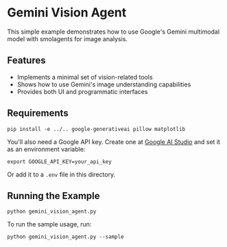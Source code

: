 # Gemini Vision Agent

This simple example demonstrates how to use Google's Gemini multimodal model with smolagents for image analysis.

## Features

- Implements a minimal set of vision-related tools
- Shows how to use Gemini's image understanding capabilities
- Provides both UI and programmatic interfaces

## Requirements

```
pip install -e ../.. google-generativeai pillow matplotlib
```

You'll also need a Google API key. Create one at [Google AI Studio](https://ai.google.dev/) and set it as an environment variable:

```
export GOOGLE_API_KEY=your_api_key
```

Or add it to a `.env` file in this directory.

## Running the Example

```
python gemini_vision_agent.py
```

To run the sample usage, run:

```
python gemini_vision_agent.py --sample
```
